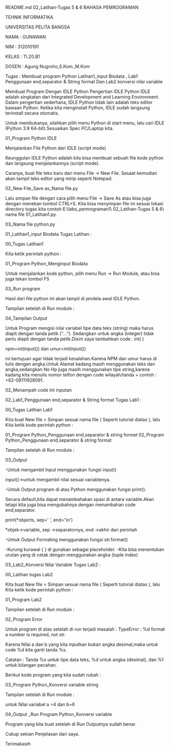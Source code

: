 README.md
02_Latihan-Tugas 5 & 6
BAHASA PEMROGRAMAN

TEHNIK INFORMATIKA

UNIVERSITAS PELITA BANGSA

NAMA : GUNAWAN

NIM : 312010191

KELAS : TI.20.B1

DOSEN : Agung Nugroho,S.Kom.,M.Kom

Tugas : Membuat program Python Latihan1_input Biodata , Lab1 Penggunaan end,separator & String format Dan Lab2 konversi nilai variable

Membuat Program Dengan IDLE Python
Pengertian IDLE Python IDLE adalah singkatan dari Integrated Development and Learning Environment. Dalam pengertian sederhana, IDLE Python tidak lain adalah teks editor bawaan Python. Ketika kita menginstall Python, IDLE sudah langsung terinstall secara otomatis.

Untuk membukanya, silahkan pilih menu Python di start menu, lalu cari IDLE (Python 3.9 64-bit).Sesuaikan Spec PC/Laptop kita.

01_Program Python IDLE

Menjalankan File Python dari IDLE (script mode)

Keunggulan IDLE Python adalah kita bisa membuat sebuah file kode python dan langsung menjalankannya (script mode).

Caranya, buat file teks baru dari menu File -> New File. Sesaat kemudian akan tampil teks editor yang mirip seperti Notepad:

02_New File_Save as_Nama file.py

Lalu simpan file dengan cara pilih menu File -> Save As atau bisa juga dengan menekan tombol CTRL+S. Kita bisa menyimpan file ini sesuai lokasi directory tugas kita contoh E:\labs_pemrograman1\ 02_Latihan-Tugas 5 & 6\ nama file 01_Latihan1.py.

03_Nama file python.py

01_Latihan1_input Biodata
Tugas Latihan :

00_Tugas Latihan1

Kita ketik perintah python :

01_Program Python_Menginput Biodata

Untuk menjalankan kode python, pilih menu Run -> Run Module, atau bisa juga tekan tombol F5

03_Run program

Hasil dari file python ini akan tampil di jendela awal IDLE Python.

Tampilan setelah di Run module :

04_Tampilan Output

Untuk Program mengisi nilai variabel tipe data teks (string) maka harus diapit dengan tanda petik ("..."). Sedangkan untuk angka (integer) tidak perlu diapit dengan tanda petik.Disini saya tambahkan code : int( )

npm=int(input()) dan umur=int(input())

ini bertujuan agar tidak terjadi kesalahan.Karena NPM dan umur harus di tulis dengan angka.Untuk Alamat kadang masih menggunakan teks dan angka,sedangkan No Hp juga masih menggunakan tipe string,karena kadang kita menulis nomor telfon dengan code wilayah/tanda + contoh : +62-08111928091.

02_Menampah code Int inputan

02_Lab1_Penggunaan end,separator & String format
Tugas Lab1 :

00_Tugas Latihan Lab1

Kita buat New file > Simpan sesuai nama file ( Seperti tutorial diatas ), lalu Kita ketik kode perintah python :

01_Program Python_Penggunaan end,separator & string format 02_Program Python_Penggunaan end,separator & string format

Tampilan setelah di Run module :

03_Output

-Untuk mengambil Input menggunakan fungsi input()

input()->untuk mengambil nilai sesuai variablenya.

-Untuk Output program di atas Python menggunakan fungsi print().

Secara default,kita dapat menambahakan spasi di antara variable.Akan tetapi kita juga bisa mengubahnya dengan menambahan code end,separator.

print(*objects, sep=' ', end='\n')

*objek->variable, sep ->separatornya, end ->akhir dari perintah

-Untuk Output Formating menggunakan fungsi str.format()

-Kurung kurawal { } di gunakan sebagai placeholder. -Kita bisa menentukan urutan yang di cetak dengan menggunakan angka (tuple index)

03_Lab2_Konversi Nilai Variable
Tugas Lab2 :

00_Latihan tugas Lab2

Kita buat New file > Simpan sesuai nama file ( Seperti tutorial diatas ), lalu Kita ketik kode perintah python :

01_Program Lab2

Tampilan setelah di Run module :

02_Program Error

Untuk program di atas setelah di run terjadi masalah : TypeError : %d format a number is required, not str.

Karena Nilai a dan b yang kita inputkan bukan angka desimal,maka untuk code %d kita ganti tanda %s.

Catatan : Tanda %s untuk tipe data teks, %d untuk angka (desimal), dan %f untuk bilangan pecahan.

Berikut kode program yang kita sudah rubah :

03_Program Python_Konversi variable string

Tampilan setelah di Run module :

untuk Nilai variabel a =4 dan b=6

04_Output _Run Program Python_Konversi variable

Program yang kita buat setelah di Run Outputnya sudah benar.

Cukup sekian Penjelasan dari saya.

Terimakasih



